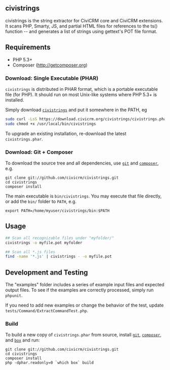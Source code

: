 ## civistrings

civistrings is the string extractor for CiviCRM core and CiviCRM extensions.
It scans PHP, Smarty, JS, and partial HTML files for references to the ts()
function -- and generates a list of strings using gettext's POT file format.

## Requirements

* PHP 5.3+
* Composer (http://getcomposer.org)

### Download: Single Executable (PHAR)

`civistrings` is distributed in PHAR format, which is a portable executable file (for PHP). It should run on most Unix-like systems where PHP 5.3+ is installed.

Simply download [`civistrings`](https://download.civicrm.org/civistrings/civistrings.phar) and put it somewhere in the PATH, eg

```bash
sudo curl -LsS https://download.civicrm.org/civistrings/civistrings.phar -o /usr/local/bin/civistrings
sudo chmod +x /usr/local/bin/civistrings
```

To upgrade an existing installation, re-download the latest `civistrings.phar`.

### Download: Git + Composer

To download the source tree and all dependencies, use [`git`](https://git-scm.com) and [`composer`](https://getcomposer.org/), e.g.

```
git clone git://github.com/civicrm/civistrings.git
cd civistrings
composer install
```

The main executable is `bin/civistrings`. You may execute that file directly, 
or add the `bin/` folder to `PATH`, e.g. 

```
export PATH=/home/myuser/civistrings/bin:$PATH
```

## Usage

```bash
## Scan all recognizable files under "myfolder/"
civistrings -o myfile.pot myfolder

## Scan all *.js files
find -name '*.js' | civistrings - -o myfile.pot
```

## Development and Testing

The "examples" folder includes a series of example input files and expected
output files.  To see if the examples are correctly processed, simply run
`phpunit`.

If you need to add new examples or change the behavior of the test, update
`tests/Command/ExtractCommandTest.php`.

### Build

To build a new copy of `civistrings.phar` from source, install [`git`](https://git-scm.com), [`composer`](https://getcomposer.org/), and
[`box`](http://box-project.github.io/box2/) and run:

```
git clone git://github.com/civicrm/civistrings.git
cd civistrings
composer install
php -dphar.readonly=0 `which box` build
```

